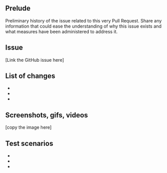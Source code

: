 ## Prelude
Preliminary history of the issue related to this very Pull Request. Share any information that could ease the understanding of why this issue exists and what measures have been administered to address it.

## Issue
[Link the GitHub issue here]

## List of changes
- 
- 
-

## Screenshots, gifs, videos
[copy the image here]

## Test scenarios
- 
-
-
